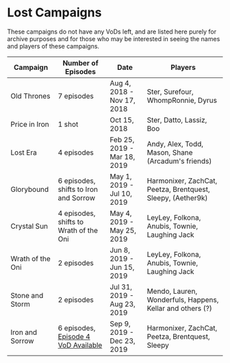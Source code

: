 # Lost Campaigns

These campaigns do not have any VoDs left, and are listed here purely for archive purposes and for those who may be interested in seeing the names and players of these campaigns.

| Campaign | Number of Episodes | Date | Players |
| -------- | ------------------ | ---- | ------- |
| Old Thrones |	7 episodes | Aug 4, 2018 - Nov 17, 2018 | Ster, Surefour, WhompRonnie, Dyrus |
| Price in Iron | 1 shot | Oct 15, 2018 | Ster, Datto, Lassiz, Boo |
| Lost Era | 4 episodes | Feb 25, 2019 - Mar 18, 2019 | Andy, Alex, Todd, Mason, Shane (Arcadum's friends) |
| Glorybound | 6 episodes, shifts to Iron and Sorrow | May 1, 2019 - Jul 10, 2019 | Harmonixer, ZachCat, Peetza, Brentquest, Sleepy, (Aether9k) |
| Crystal Sun | 4 episodes, shifts to Wrath of the Oni |  May 4, 2019 - May 25, 2019 | LeyLey, Folkona, Anubis, Townie, Laughing Jack |
| Wrath of the Oni | 2 episodes | Jun 8, 2019 - Jun 15, 2019 | LeyLey, Folkona, Anubis, Townie, Laughing Jack |
| Stone and Storm | 2 episodes | Jul 31, 2019 - Aug 23, 2019 | Mendo, Lauren, Wonderfuls, Happens, Kellar and others (?) |
| Iron and Sorrow | 6 episodes, [Episode 4 VoD Available](https://www.twitch.tv/videos/507341780) | Sep 9, 2019 - Dec 23, 2019 | Harmonixer, ZachCat, Peetza, Brentquest, Sleepy |